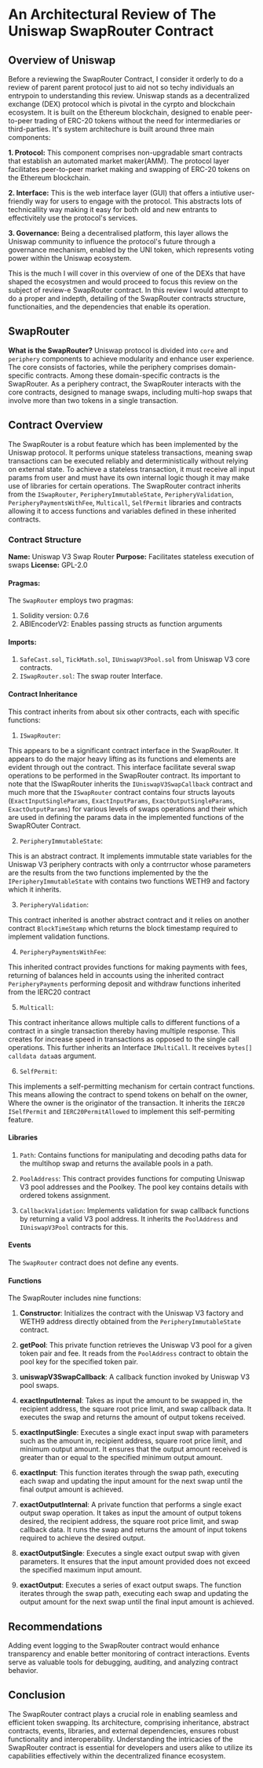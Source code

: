 # An Architectural Review of The Uniswap SwapRouter Contract

## Overview of Uniswap
Before a reviewing the SwapRouter Contract, I consider it orderly to do a review of parent parent protocol just to aid not so techy individuals an entrypoin to understanding this review. Uniswap stands as a decentralized exchange (DEX) protocol which is pivotal in the cyrpto and blockchain ecosystem. It is built on the Ethereum blockchain, designed to enable peer-to-peer trading of ERC-20 tokens without the need for intermediaries or third-parties. It's system architechure is built around three main components:

**1. Protocol:** This component comprises non-upgradable smart contracts that establish an automated market maker(AMM). The protocol layer facilitates peer-to-peer market making and swapping of ERC-20 tokens on the Ethereum blockchain.

**2. Interface:** This is the web interface layer (GUI) that offers a intiutive user-friendly way for users to engage with the protocol. This abstracts lots of technicallity way making it easy for both old and new entrants to effectivitely use the protocol's services.

**3. Governance:** Being a decentralised platform, this layer allows the Uniswap community to influence the protocol's future through a governance mechanism, enabled by the UNI token, which represents voting power within the Uniswap ecosystem.

This is the much I will cover in this overview of one of the DEXs that have shaped the ecosystmen and would proceed to focus this review on the subject of review-e SwapRouter contract. In this review I would attempt to do a proper and indepth, detailing of the SwapRouter contracts structure, functionaities, and the dependencies that enable its operation.

## SwapRouter

**What is the SwapRouter?**
Uniswap protocol is divided into `core` and `periphery` components to achieve modularity and enhance user experience. The core consists of factories, while the periphery comprises domain-specific contracts. Among these domain-specific contracts is the SwapRouter. As a periphery contract, the SwapRouter interacts with the core contracts, designed to manage swaps, including multi-hop swaps that involve more than two tokens in a single transaction.


## Contract Overview

The SwapRouter is a robut feature which has been implemented by the Uniswap protocol. It performs unique stateless transactions, meaning swap transactions can be executed reliably and deterministically without relying on external state.  To achieve a stateless transaction, it must receive all input params from user and must have its own internal logic though it may make use of libraries for certain operations. The SwapRouter contract inherits from the `ISwapRouter`, `PeripheryImmutableState`, `PeripheryValidation`, `PeripheryPaymentsWithFee`, `Multicall`, `SelfPermit` libraries and contracts allowing it to access functions and variables defined in these inherited contracts. 


### Contract Structure

**Name:** Uniswap V3 Swap Router
**Purpose:** Facilitates stateless execution of swaps
**License:** GPL-2.0

#### Pragmas:
The `SwapRouter` employs two pragmas:
1. Solidity version: 0.7.6
2. ABIEncoderV2: Enables passing structs as function arguments

#### Imports:
1. `SafeCast.sol`, `TickMath.sol`, `IUniswapV3Pool.sol` from Uniswap V3 core contracts.
2. `ISwapRouter.sol`: The swap router Interface.

#### Contract Inheritance

This contract inherits from about six other contracts, each with specific functions:

1. `ISwapRouter`:

This appears to be a significant contract interface in the SwapRouter. It appears to do the major heavy lifting as its functions and elements are evident through out the contract.  This interface facilitate several swap operations to be performed in the SwapRouter contract. Its important to note that the ISwapRouter inherits the `IUniswapV3SwapCallback` contract and much more that the `ISwapRouter` contract contains four structs layouts (`ExactInputSingleParams`, `ExactInputParams`, `ExactOutputSingleParams`, `ExactOutputParams`) for various levels of swaps operations and their which are used in defining the params data in the implemented functions of the SwapROuter Contract.

2. `PeripheryImmutableState`: 

This is an abstract contract. It implements immutable state variables for the Uniswap V3 periphery contracts with only a contrructor whose parameters are the results from the two functions implemented by the the `IPeripheryImmutableState` with contains two functions WETH9 and factory which it inherits. 

3. `PeripheryValidation`: 

This contract inherited is another abstract contract and it relies on another contract `BlockTimeStamp` which returns the block timestamp required to implement validation functions.

4. `PeripheryPaymentsWithFee`: 

This inherited contract provides functions for making payments with fees, returning of balances held in accounts using the inherited contract `PeripheryPayments` performing deposit and withdraw functions inherited from the IERC20 contract

5. `Multicall`: 

This contract inheritance allows multiple calls to different functions of a contract in a single transaction thereby having multiple response. This creates for increase speed in transactions as opposed to the single call operations. This further inherits an Interface `IMultiCall`. It receives `bytes[] calldata data`as argument.

6. `SelfPermit`: 

This implements a self-permitting mechanism for certain contract functions. This means allowing the contract to spend tokens on behalf on the owner, Where the owner is the originator of the transaction. It inherits the `IERC20` `ISelfPermit` and `IERC20PermitAllowed` to implement this self-permiting feature. 

#### Libraries

1. `Path`: Contains functions for manipulating and decoding paths data for the multihop swap and returns the available pools in a path.

2. `PoolAddress`: This contract provides functions for computing Uniswap V3 pool addresses and the Poolkey. The pool key contains details with ordered tokens assignment.

3. `CallbackValidation`: Implements validation for swap callback functions by returning a valid V3 pool address. It inherits the `PoolAddress` and `IUniswapV3Pool` contracts for this.

#### Events

The `SwapRouter` contract does not define any events.

#### Functions

The SwapRouter includes nine functions:

1. **Constructor**: Initializes the contract with the Uniswap V3 factory and WETH9 address directly obtained from the `PeripheryImmutableState` contract.

2. **getPool**: This private function retrieves the Uniswap V3 pool for a given token pair and fee. It reads from the `PoolAddress` contract to obtain the pool key for the specified token pair.

3. **uniswapV3SwapCallback**: A callback function invoked by Uniswap V3 pool swaps.

4. **exactInputInternal**: Takes as input the amount to be swapped in, the recipient address, the square root price limit, and swap callback data. It executes the swap and returns the amount of output tokens received.

5. **exactInputSingle**: Executes a single exact input swap with parameters such as the amount in, recipient address, square root price limit, and minimum output amount. It ensures that the output amount received is greater than or equal to the specified minimum output amount.

6. **exactInput**: This function iterates through the swap path, executing each swap and updating the input amount for the next swap until the final output amount is achieved.

7. **exactOutputInternal**: A private function that performs a single exact output swap operation. It takes as input the amount of output tokens desired, the recipient address, the square root price limit, and swap callback data. It runs the swap and returns the amount of input tokens required to achieve the desired output.

8. **exactOutputSingle**: Executes a single exact output swap with given parameters. It ensures that the input amount provided does not exceed the specified maximum input amount.

9. **exactOutput**: Executes a series of exact output swaps. The function iterates through the swap path, executing each swap and updating the output amount for the next swap until the final input amount is achieved.

## Recommendations

Adding event logging to the SwapRouter contract would enhance transparency and enable better monitoring of contract interactions. Events serve as valuable tools for debugging, auditing, and analyzing contract behavior.

## Conclusion

The SwapRouter contract plays a crucial role in enabling seamless and efficient token swapping. Its architecture, comprising inheritance, abstract contracts, events, libraries, and external dependencies, ensures robust functionality and interoperability. Understanding the intricacies of the SwapRouter contract is essential for developers and users alike to utilize its capabilities effectively within the decentralized finance ecosystem.